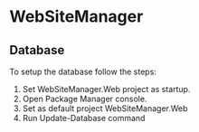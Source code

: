# WebSiteManager

## Database

To setup the database follow the steps:

1. Set WebSiteManager.Web project as startup.
2. Open Package Manager console.
3. Set as default project WebSiteManager.Web
4. Run Update-Database command